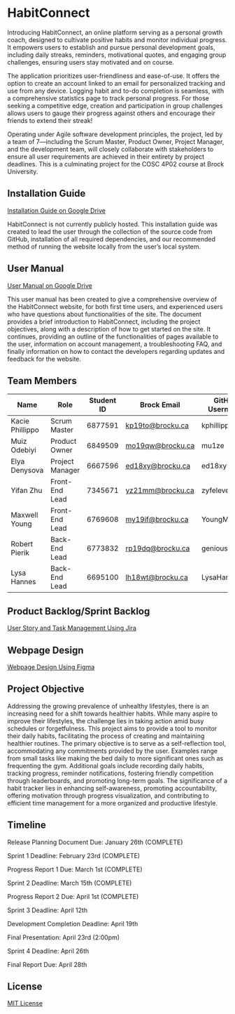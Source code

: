 # HabitConnect

Introducing HabitConnect, an online platform serving as a personal growth coach, designed to cultivate positive habits and monitor individual progress. It empowers users to establish and pursue personal development goals, including daily streaks, reminders, motivational quotes, and engaging group challenges, ensuring users stay motivated and on course.

The application prioritizes user-friendliness and ease-of-use. It offers the option to create an account linked to an email for personalized tracking and use from any device. Logging habit and to-do completion is seamless, with a comprehensive statistics page to track personal progress. For those seeking a competitive edge, creation and participation in group challenges allows users to gauge their progress against others and encourage their friends to extend their streak!

Operating under Agile software development principles, the project, led by a team of 7—including the Scrum Master, Product Owner, Project Manager, and the development team, will closely collaborate with stakeholders to ensure all user requirements are achieved in their entirety by project deadlines. This is a culminating project for the COSC 4P02 course at Brock University.

## Installation Guide

[Installation Guide on Google Drive](https://docs.google.com/document/d/1pIUTatyo50p0aSejOFXUSQuKknQcqNFVl3Ovi5vCy50/edit?usp=sharing)

HabitConnect is not currently publicly hosted. This installation guide was created to lead the user through the collection of the source code from GitHub, installation of all required dependencies, and our recommended method of running the website locally from the user’s local system.

## User Manual

[User Manual on Google Drive](https://docs.google.com/document/d/11T6s2-Pi2661DUy8lCETxUTxCmdHXfjJZsUfINopark/edit?usp=sharing) 

This user manual has been created to give a comprehensive overview of the HabitConnect website, for both first time users, and experienced users who have questions about functionalities of the site. The document provides a brief introduction to HabitConnect, including the project objectives, along with a description of how to get started on the site. It continues, providing an outline of the functionalities of pages available to the user, information on account management, a troubleshooting FAQ, and finally information on how to contact the developers regarding updates and feedback for the website. 

## Team Members

| Name            | Role            | Student ID | Brock Email      | GitHub Username |
| --------------- | --------------- | ---------- | ---------------- | ------------    |
| Kacie Phillippo | Scrum Master    | 6877591    | kp19to@brocku.ca | kphillippo      |
| Muiz Odebiyi    | Product Owner   | 6849509    | mo19qw@brocku.ca | mu1ze           |
| Elya Denysova   | Project Manager | 6667596    | ed18xy@brocku.ca | ed18xy          |
| Yifan Zhu       | Front-End Lead  | 7345671    | yz21mm@brocku.ca | zyfeleven       |
| Maxwell Young   | Front-End Lead  | 6769608    | my19if@brocku.ca | YoungMaxwell    |
| Robert Pierik   | Back-End Lead   | 6773832    | rp19dq@brocku.ca | genious97       |
| Lysa Hannes     | Back-End Lead   | 6695100    | lh18wt@brocku.ca | LysaHannes      |

## Product Backlog/Sprint Backlog

[User Story and Task Management Using Jira](https://habittracker.atlassian.net/jira/software/projects/SCRUM/boards/1) 

## Webpage Design

[Webpage Design Using Figma](https://www.figma.com/file/g4kPNHlQEehR718MbzswRJ/Design?type=design&node-id=0%3A1&mode=design&t=GJo5eAb9d65voeO9-1)

## Project Objective

Addressing the growing prevalence of unhealthy lifestyles, there is an increasing need for a shift towards healthier habits. While many aspire to improve their lifestyles, the challenge lies in taking action amid busy schedules or forgetfulness. This project aims to provide a tool to monitor their daily habits, facilitating the process of creating and maintaining healthier routines. The primary objective is to serve as a self-reflection tool, accommodating any commitments provided by the user. Examples range from small tasks like making the bed daily to more significant ones such as frequenting the gym. Additional goals include recording daily habits, tracking progress, reminder notifications, fostering friendly competition through leaderboards, and promoting long-term goals. The significance of a habit tracker lies in enhancing self-awareness, promoting accountability, offering motivation through progress visualization, and contributing to efficient time management for a more organized and productive lifestyle.

## Timeline

Release Planning Document Due: January 26th (COMPLETE)

Sprint 1 Deadline: February 23rd (COMPLETE)

Progress Report 1 Due: March 1st (COMPLETE)

Sprint 2 Deadline: March 15th (COMPLETE)

Progress Report 2 Due: April 1st (COMPLETE)

Sprint 3 Deadline: April 12th 

Development Completion Deadline: April 19th

Final Presentation: April 23rd (2:00pm)

Sprint 4 Deadline: April 26th

Final Report Due: April 28th

## License

[MIT License](https://choosealicense.com/licenses/mit/)
